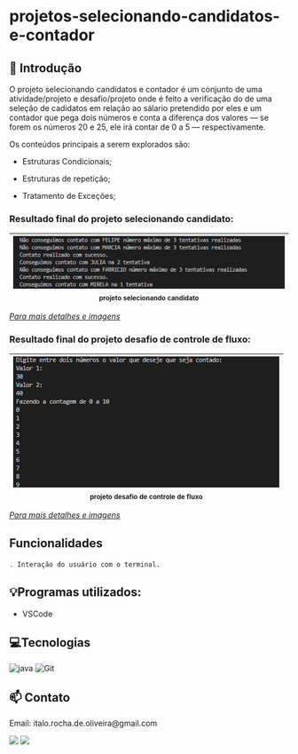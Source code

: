 # projetos-selecionando-candidatos-e-contador

## 📖 Introdução

O projeto selecionando candidatos e contador é um conjunto de uma atividade/projeto e desafio/projeto onde é feito a verificação do de uma seleção de cadidatos em relação ao sálario pretendido por eles e um contador que pega dois números e conta a diferença dos valores — se forem os números 20 e 25, ele irá contar de 0 a 5 — respectivamente.

Os conteúdos principais a serem explorados são:

- Estruturas Condicionais;

- Estruturas de repetição;

- Tratamento de Exceções;

### Resultado final do projeto selecionando candidato:

| <img src="/selecionando-candidatos/assents/case4.png" width=100%><br><sub>projeto selecionando candidato</sub> |
| :------------------------------------------------------------------------------------------------------------: |

<a href="https://github.com/ItaloRochaOliveira/projetos-selecionando-candidatos-e-contador/blob/main/selecionando-candidatos/README.md"> _Para mais detalhes e imagens_</a>

### Resultado final do projeto desafio de controle de fluxo:

| <img src="/desafio-controle-de-fluxo/assents/result.png" width=100% margim=100%><br><sub>projeto desafio de controle de fluxo</sub><br> |
| :-------------------------------------------------------------------------------------------------------------------------: |

<a href="https://github.com/ItaloRochaOliveira/projetos-selecionando-candidatos-e-contador/blob/main/desafio-controle-de-fluxo/README.md"> _Para mais detalhes e imagens_</a>

## Funcionalidades

```bash
. Interação do usuário com o terminal.
```

## 💡Programas utilizados:

- VSCode

## 💻Tecnologias

![java](https://img.shields.io/badge/java-4F5B93?style=for-the-badge&logo=Java&logoColor=white)
![Git](https://img.shields.io/badge/GIT-E44C30?style=for-the-badge&logo=git&logoColor=white)

## 📫 Contato

<p>Email: italo.rocha.de.oliveira@gmail.com</p>

<a href = "mailto:italo.rocha.de.oliveira@gmail.com"><img src="https://img.shields.io/badge/-Gmail-%23333?style=for-the-badge&logo=gmail&logoColor=white" alvo ="_blank"></a>
<a href="https://www.linkedin.com/in/italorochaoliveira/" target="_blank"><img src="https://img.shields.io/badge/-LinkedIn-%230077B5?style=for-the-badge&logo=linkedin&logoColor=white" target="_blank"></a>
